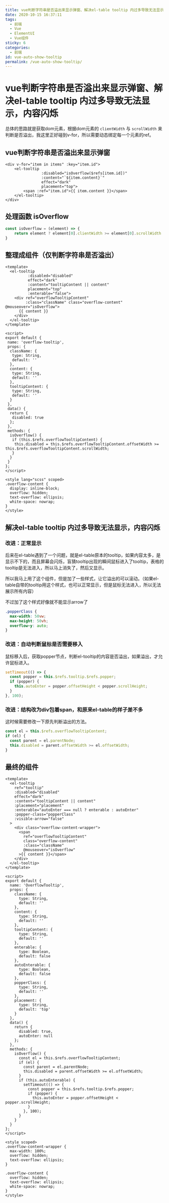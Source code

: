 ```yaml
---
title: vue判断字符串是否溢出来显示弹窗、解决el-table tooltip 内过多导致无法显示，内容闪烁
date: 2020-10-15 16:37:11
tags:
  - 前端
  - Vue
  - ElementUI
  - Vue组件
sticky: 6
categories:
  - 前端
id: vue-auto-show-tooltip
permalink: /vue-auto-show-tooltip/
---
```


# vue判断字符串是否溢出来显示弹窗、解决el-table tooltip 内过多导致无法显示，内容闪烁

总体的思路就是获取dom元素，根据dom元素的 `clientWidth` 与 `scrollWidth` 来判断是否溢出，我这里正好碰到v-for，所以需要动态绑定每一个元素的ref。

## vue判断字符串是否溢出来显示弹窗

```vue
<div v-for="item in items" :key="item.id">
    <el-tooltip
                :disabled="isOverflow($refs[item.id])"
                :content="`${item.content}`"
                effect="dark"
                placement="top">
        <span :ref="item.id">{{ item.content }}</span>
    </el-tooltip>
</div>
```

## 处理函数 isOverflow

```js
const isOverflow = (element) => {
    return element ? element[0].clientWidth >= element[0].scrollWidth : false;
}
```

## 整理成组件（仅判断字符串是否溢出）

```vue
<template>
  <el-tooltip
          :disabled="disabled"
          effect="dark"
          :content="tooltipContent || content"
          placement="top"
          :enterable="false">
    <div ref="overflowTooltipContent"
         :class="className" class="overflow-content" @mouseover="isOverflow">
      {{ content }}
    </div>
  </el-tooltip>
</template>

<script>
export default {
 name: 'overflow-tooltip',
 props: {
  className: {
   type: String,
   default: ''
  },
  content: {
   type: String,
   default: ''
  },
  tooltipContent: {
   type: String,
   default: ''
  }
 },
 data() {
  return {
   disabled: true
  };
 },
 methods: {
  isOverflow() {
   if (this.$refs.overflowTooltipContent) {
    this.disabled = this.$refs.overflowTooltipContent.offsetWidth >= this.$refs.overflowTooltipContent.scrollWidth;
   }
  }
 }
};
</script>

<style lang="scss" scoped>
.overflow-content {
  display: inline-block;
  overflow: hidden;
  text-overflow: ellipsis;
  white-space: nowrap;
}
</style>
```

## 解决el-table tooltip 内过多导致无法显示，内容闪烁

### 改进：正常显示

后来在el-table遇到了一个问题，就是el-table原本的tooltip，如果内容太多，是显示不下的，而且屏幕会闪烁，盲猜tooltip出现的瞬间鼠标进入了tooltip，表格的tooltip是无法进入，所以马上消失了，然后又显示。

所以我马上用了这个组件，但是加了一些样式，让它溢出的可以滚动。（如果el-table自带的tooltip用这个样式，也可以正常显示，但是鼠标无法进入，所以无法展示所有内容）

不过加了这个样式好像就不能显示arrow了

```css
.popperClass {
  max-width: 50vw;
  max-height: 50vh;
  overflow-y: auto;
}
```

### 改进：自动判断鼠标是否需要移入

鼠标移入后，获取popper节点，判断el-tooltip的内容是否溢出，如果溢出，才允许鼠标进入。

```js
setTimeout(() => {
  const popper = this.$refs.tooltip.$refs.popper;
  if (popper) {
    this.autoEnter = popper.offsetHeight < popper.scrollHeight;
  }
}, 100);
```

### 改进：结构改为div包着span，和原来el-table的样子差不多

这时候需要修改一下原先判断溢出的方法。

```js
const el = this.$refs.overflowTooltipContent;
if (el) {
  const parent = el.parentNode;
  this.disabled = parent.offsetWidth >= el.offsetWidth;
}
```

## 最终的组件

```vue
<template>
  <el-tooltip
    ref="tooltip"
    :disabled="disabled"
    effect="dark"
    :content="tooltipContent || content"
    :placement="placement"
    :enterable="autoEnter === null ? enterable : autoEnter"
    :popper-class="popperClass"
    :visible-arrow="false"
  >
    <div class="overflow-content-wrapper">
      <span
        ref="overflowTooltipContent"
        class="overflow-content"
        :class="className"
        @mouseover="isOverflow"
      >{{ content }}</span>
    </div>
  </el-tooltip>
</template>

<script>
export default {
  name: 'OverflowTooltip',
  props: {
    className: {
      type: String,
      default: ''
    },
    content: {
      type: String,
      default: ''
    },
    tooltipContent: {
      type: String,
      default: ''
    },
    enterable: {
      type: Boolean,
      default: false
    },
    autoEnterable: {
      type: Boolean,
      default: false
    },
    popperClass: {
      type: String,
      default: ''
    },
    placement: {
      type: String,
      default: 'top'
    }
  },
  data() {
    return {
      disabled: true,
      autoEnter: null
    };
  },
  methods: {
    isOverflow() {
      const el = this.$refs.overflowTooltipContent;
      if (el) {
        const parent = el.parentNode;
        this.disabled = parent.offsetWidth >= el.offsetWidth;
      }
      if (this.autoEnterable) {
        setTimeout(() => {
          const popper = this.$refs.tooltip.$refs.popper;
          if (popper) {
            this.autoEnter = popper.offsetHeight < popper.scrollHeight;
          }
        }, 100);
      }
    }
  }
};
</script>

<style scoped>
.overflow-content-wrapper {
  max-width: 100%;
  overflow: hidden;
  text-overflow: ellipsis;
}

.overflow-content {
  overflow: hidden;
  text-overflow: ellipsis;
  white-space: nowrap;
}
</style>
```
